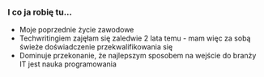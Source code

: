 ### I co ja robię tu...
- Moje poprzednie życie zawodowe
- Techwritingiem zajęłam się zaledwie 2 lata temu - mam więc za sobą świeże doświadczenie przekwalifikowania się
- Dominuje przekonanie, że najlepszym sposobem na wejście do branży IT jest nauka programowania
